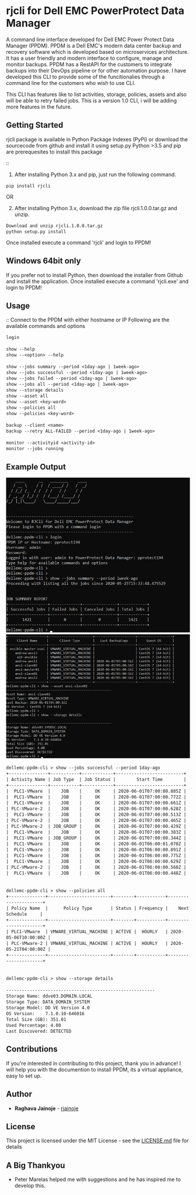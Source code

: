 # rjcli for Dell EMC PowerProtect Data Manager

A command line interface developed for Dell EMC Power Protect Data Manager (PPDM). PPDM is a Dell EMC's modern data center backup and recovery software which is developed based on microservices architecture.
It has a user friendly and modern interface to configure, manage and monitor backups. PPDM has a RestAPI for the customers to integrate backups into their DevOps pipeline or for other automation purpose.
I have developed this CLI to provide some of the funcitionalies through a command line for the customers who wish to use CLI.

This CLI has features like to list activities, storage, policies, assets and also will be able to retry failed jobs.
This is a version 1.0 CLI, i will be adding more features in the future.

## Getting Started

rjcli package is available in Python Package Indexes (PyPi) or download the sourcecode from github and install it using setup.py
Python >3.5 and pip are prerequesites to install this package

::
1. After installing Python 3.x and pip, just run the following command.

```
pip install rjcli
```

OR

2. After installing Python 3.x, download the zip file rjcli.1.0.0.tar.gz and unzip.

```
Download and unzip rjcli.1.0.0.tar.gz
python setup.py install
```

Once installed execute a command 'rjcli' and login to PPDM!

## Windows 64bit only
If you prefer not to install Python, then download the installer from Github and install the application.
Once installed execute a command 'rjcli.exe' and login to PPDM!

## Usage
::
Connect to the PPDM with either hostname or IP
Following are the available commands and options

```
login

show --help
show --<option> --help

show --jobs summary --period <1day-ago | 1week-ago>
show --jobs successful --period <1day-ago | 1week-ago>
show --jobs failed --period <1day-ago | 1week-ago>
show --jobs all --period <1day-ago | 1week-ago>
show --storage details
show --asset all
show --asset <key-word>
show --policies all
show --policies <key-word>

backup --client <name>
backup --retry ALL-FAILED --period <1day-ago | 1week-ago>

monitor --activityid <activity-id>
monitor --jobs running
```

## Example Output
![](images/screen1.PNG)
![](images/screen2.PNG)
```
dellemc-ppdm-cli > show --jobs successful --period 1day-ago
+---------------+-----------+------------+--------------------------+
| Activity Name | Job Type  | Job Status |        Start Time        |
+---------------+-----------+------------+--------------------------+
|  PLC1-VMware  |    JOB    |     OK     | 2020-06-01T07:00:00.885Z |
|  PLC1-VMware  |    JOB    |     OK     | 2020-06-01T07:00:00.772Z |
|  PLC1-VMware  |    JOB    |     OK     | 2020-06-01T07:00:00.661Z |
| PLC-VMware-2  |    JOB    |     OK     | 2020-06-01T07:00:00.628Z |
|  PLC1-VMware  |    JOB    |     OK     | 2020-06-01T07:00:00.513Z |
| PLC-VMware-2  |    JOB    |     OK     | 2020-06-01T07:00:00.465Z |
| PLC-VMware-2  | JOB_GROUP |     OK     | 2020-06-01T07:00:00.429Z |
|  PLC1-VMware  |    JOB    |     OK     | 2020-06-01T07:00:00.383Z |
|  PLC1-VMware  | JOB_GROUP |     OK     | 2020-06-01T07:00:00.344Z |
|  PLC1-VMware  |    JOB    |     OK     | 2020-06-01T06:00:01.070Z |
|  PLC1-VMware  |    JOB    |     OK     | 2020-06-01T06:00:00.891Z |
|  PLC1-VMware  |    JOB    |     OK     | 2020-06-01T06:00:00.775Z |
|  PLC1-VMware  |    JOB    |     OK     | 2020-06-01T06:00:00.629Z |
| PLC-VMware-2  |    JOB    |     OK     | 2020-06-01T06:00:00.560Z |
|  PLC1-VMware  |    JOB    |     OK     | 2020-06-01T06:00:00.448Z |


dellemc-ppdm-cli > show --policies all
+--------------+------------------------+--------+-----------+----------------------+
| Policy Name  |      Policy Type       | Status | Frequency |    Next Schedule     |
+--------------+------------------------+--------+-----------+----------------------+
| PLC1-VMware  | VMWARE_VIRTUAL_MACHINE | ACTIVE |  HOURLY   | 2020-05-06T10:00:00Z |
| PLC-VMware-2 | VMWARE_VIRTUAL_MACHINE | ACTIVE |  HOURLY   | 2020-05-21T04:00:00Z |
+--------------+------------------------+--------+-----------+----------------------+


dellemc-ppdm-cli > show --storage details

---------------------------------------------------------
Storage Name: ddve03.DOMAIN.LOCAL
Storage Type: DATA_DOMAIN_SYSTEM
Storage Model: DD VE Version 4.0
OS Version:    7.1.0.10-646016
Total Size (GB): 351.01
Used Percentage: 4.00
Last Discovered: DETECTED
```
## Contributions

If you're interested in contributing to this project, thank you in advance!
I will help you with the documention to install PPDM, its a virtual appliance, easy to set up.


## Author

* **Raghava Jainoje** - [rjainoje](https://github.com/rjainoje)


## License

This project is licensed under the MIT License - see the [LICENSE.md](LICENSE.md) file for details

## A Big Thankyou

* Peter Marelas helped me with suggestions and he has inspired me to develop this.

